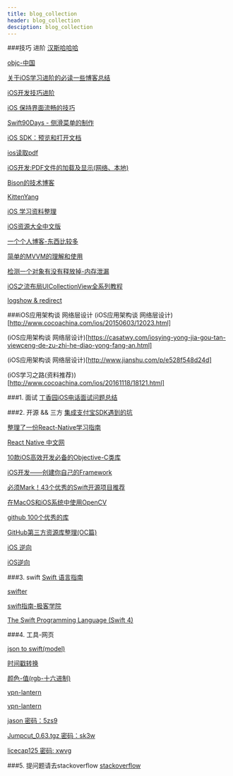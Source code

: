```yaml
---
title: blog_collection
header: blog_collection
desciption: blog_collection 
---
```

###技巧 进阶
[汉斯哈哈哈](http://www.jianshu.com/u/368a8cd349af)

[objc-中国](https://objccn.io/issues/)

[关于iOS学习进阶的必读一些博客总结](http://www.jianshu.com/p/c47c24ab1e76)

[iOS开发技巧进阶](http://www.jianshu.com/c/f7e9389d893f)

[iOS 保持界面流畅的技巧](https://blog.ibireme.com/2015/11/12/smooth_user_interfaces_for_ios/)

[Swift90Days - 侧滑菜单的制作](https://segmentfault.com/a/1190000002420095)

[iOS SDK：预览和打开文档](http://www.cocoachina.com/ios/20130515/6212.html)

[ios读取pdf](http://blog.sina.com.cn/s/blog_49b531af0102e187.html)

[iOS开发:PDF文件的加载及显示(网络、本地)](http://blog.csdn.net/qcx321/article/details/52835855)

[Bison的技术博客](http://allluckly.cn)

[KittenYang](http://kittenyang.com/author/kittenyang/)

[iOS 学习资料整理](https://github.com/Aufree/trip-to-iOS)

[iOS资源大全中文版](https://github.com/jobbole/awesome-ios-cn#other-testing)

[一个个人博客-东西比较多](http://www.cnblogs.com/oc-bowen/category/769481.html)

[简单的MVVM的理解和使用](http://www.cocoachina.com/ios/20150526/11930.html)

[检测一个对象有没有释放掉-内存泄漏](https://yq.aliyun.com/articles/30517)

[iOS之流布局UICollectionView全系列教程
](http://blog.csdn.net/lvxiangan/article/details/73826108)

[logshow & redirect](http://fighting300.com/2017/12/08/iOS-LogShowAndRedirect/)

###iOS应用架构谈 网络层设计
(iOS应用架构谈 网络层设计)[http://www.cocoachina.com/ios/20150603/12023.html]

(iOS应用架构谈 网络层设计)[https://casatwy.com/iosying-yong-jia-gou-tan-viewceng-de-zu-zhi-he-diao-yong-fang-an.html]

(iOS应用架构谈 网络层设计)[http://www.jianshu.com/p/e528f548d24d]

(iOS学习之路(资料推荐))[http://www.cocoachina.com/ios/20161118/18121.html]

###1. 面试
[丁香园iOS电话面试问题总结](http://www.cocoachina.com/ios/20170623/19626.html)

###2. 开源 && 三方
[集成支付宝SDK遇到的坑](http://www.jianshu.com/p/16c2215ea37a)

[整理了一份React-Native学习指南](http://www.tuicool.com/articles/zaInUbA)

[React Native 中文网](http://reactnative.cn)

[10款iOS高效开发必备的Objective-C类库](https://my.oschina.net/iNiL0119/blog/179063)

[iOS开发——创建你自己的Framework](http://www.cocoachina.com/ios/w20150127/11022.html)

[必须Mark！43个优秀的Swift开源项目推荐](http://www.csdn.net/article/2015-01-09/2823502-swift-open-source-libs)

[在MacOS和iOS系统中使用OpenCV](https://blog.devtang.com/2012/10/27/use-opencv-in-ios/)

[github 100个优秀的库](https://www.jianshu.com/p/cc30e926ce0c)

[GitHub第三方资源库整理(OC篇)
](https://www.jianshu.com/p/a1c3b7d5bab1)

[iOS 逆向](https://danleechina.github.io/jailbroken/#crack)

[iOS逆向](https://www.cnblogs.com/LeeGof/p/6992852.html)

###3. swift
[Swift 语言指南](https://github.com/ipader/SwiftGuide/blob/master/README.md)

[swifter](http://swifter.tips)

[swift指南-极客学院](http://wiki.jikexueyuan.com/project/swift/chapter2/08_Enumerations.html)

[The Swift Programming Language (Swift 4)](https://developer.apple.com/library/content/documentation/Swift/Conceptual/Swift_Programming_Language/AccessControl.html)

###4. 工具-网页

[json to swift(model)](http://www.guideluxe.com/JsonToSwift)

[时间戳转换](http://tool.chinaz.com/Tools/unixtime.aspx)

[颜色-值(rgb-十六进制)](http://www.sioe.cn/yingyong/yanse-rgb-16/)

[vpn-lantern](https://github.com/getlantern/lantern)

[vpn-lantern](https://github.com/getlantern/lantern)

[jason  密码：5zs9](https://pan.baidu.com/s/1mhLLRdQ)

[Jumpcut_0.63.tgz  密码：sk3w](https://pan.baidu.com/s/1i5pEdMX)

[licecap125 密码: xwvg](https://pan.baidu.com/s/1hs49nF2)

###5. 提问题请去stackoverflow
[stackoverflow](https://stackoverflow.com/)